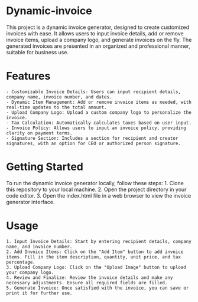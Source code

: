 # Dynamic-invoice
  This project is a dynamic invoice generator, designed to create customized invoices with ease. It allows users to input invoice details, add or remove invoice items, upload a company logo, and generate invoices on the fly. The generated invoices are presented in an        organized and professional manner, suitable for business use.
  
  # Features
    - Customizable Invoice Details: Users can input recipient details, company name, invoice number, and dates.
    - Dynamic Item Management: Add or remove invoice items as needed, with real-time updates to the total amount.
    - Upload Company Logo: Upload a custom company logo to personalize the invoice.
    - Tax Calculation: Automatically calculates taxes based on user input.
    - Invoice Policy: Allows users to input an invoice policy, providing clarity on payment terms.
    - Signature Section: Includes a section for recipient and creator signatures, with an option for CEO or authorized person signature.

  # Getting Started
  
  To run the dynamic invoice generator locally, follow these steps:
    1. Clone this repository to your local machine.
    2. Open the project directory in your code editor.
    3. Open the index.html file in a web browser to view the invoice generator interface.
  
  # Usage
    1. Input Invoice Details: Start by entering recipient details, company name, and invoice number.
    2. Add Invoice Items: Click on the "Add Item" button to add invoice items. Fill in the item description, quantity, unit price, and tax percentage.
    3. Upload Company Logo: Click on the "Upload Image" button to upload your company logo.
    4. Review and Finalize: Review the invoice details and make any necessary adjustments. Ensure all required fields are filled.
    5. Generate Invoice: Once satisfied with the invoice, you can save or print it for further use.
